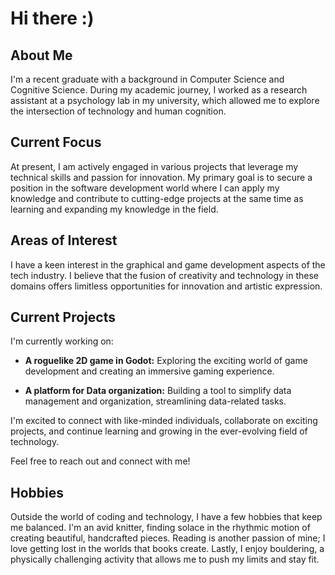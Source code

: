 # Hi there :)

## About Me

I'm a recent graduate with a background in Computer Science and Cognitive Science. During my academic journey, I worked as a research assistant at a psychology lab in my university, which allowed me to explore the intersection of technology and human cognition.

## Current Focus

At present, I am actively engaged in various projects that leverage my technical skills and passion for innovation. My primary goal is to secure a position in the software development world where I can apply my knowledge and contribute to cutting-edge projects at the same time as learning and expanding my knowledge in the field.

## Areas of Interest

I have a keen interest in the graphical and game development aspects of the tech industry. I believe that the fusion of creativity and technology in these domains offers limitless opportunities for innovation and artistic expression.

## Current Projects

I'm currently working on:

- **A roguelike 2D game in Godot:** Exploring the exciting world of game development and creating an immersive gaming experience.

- **A platform for Data organization:** Building a tool to simplify data management and organization, streamlining data-related tasks.

I'm excited to connect with like-minded individuals, collaborate on exciting projects, and continue learning and growing in the ever-evolving field of technology.

Feel free to reach out and connect with me!

## Hobbies

Outside the world of coding and technology, I have a few hobbies that keep me balanced. I'm an avid knitter, finding solace in the rhythmic motion of creating beautiful, handcrafted pieces. Reading is another passion of mine; I love getting lost in the worlds that books create. Lastly, I enjoy bouldering, a physically challenging activity that allows me to push my limits and stay fit.

